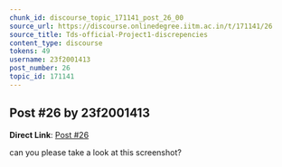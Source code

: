 ```yaml
---
chunk_id: discourse_topic_171141_post_26_00
source_url: https://discourse.onlinedegree.iitm.ac.in/t/171141/26
source_title: Tds-official-Project1-discrepencies
content_type: discourse
tokens: 49
username: 23f2001413
post_number: 26
topic_id: 171141
---
```


## Post #26 by 23f2001413

**Direct Link**: [Post #26](https://discourse.onlinedegree.iitm.ac.in/t/171141/26)

can you please take a look at this screenshot?
